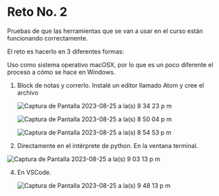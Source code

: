 # Reto No. 2

Pruebas de que las herramientas que se van a usar en el curso están funcionando correctamente.

El reto es hacerlo en 3 diferentes formas:
  
Uso como sistema operativo macOSX, por lo que es un poco diferente el proceso a cómo se hace en Windows.

1. Block de notas y correrlo. Instalé un editor llamado Atom y cree el archivo
   
   ![Captura de Pantalla 2023-08-25 a la(s) 8 34 23 p m](https://github.com/jeriosv/reto_2/assets/142249529/79d3d3bb-65ff-4cfb-83d5-88fe7491c67b)
   
   ![Captura de Pantalla 2023-08-25 a la(s) 8 50 04 p m](https://github.com/jeriosv/reto_2/assets/142249529/c1fd8621-b3fb-4f03-8f58-7edd1189917f)
   
   ![Captura de Pantalla 2023-08-25 a la(s) 8 54 53 p m](https://github.com/jeriosv/reto_2/assets/142249529/6aa81c57-48f9-4349-b2a5-79c300ba641a)

2. Directamente en el intérprete de python. En la ventana terminal.

  ![Captura de Pantalla 2023-08-25 a la(s) 9 03 13 p m](https://github.com/jeriosv/reto_2/assets/142249529/6c32dc15-8fbb-4235-a9b5-5b2a9ef8a151)

   
4. En VSCode.

   ![Captura de Pantalla 2023-08-25 a la(s) 9 48 13 p m](https://github.com/jeriosv/reto_2/assets/142249529/aa4f0c27-c8c2-4124-9a8e-269d308ceece)

   
